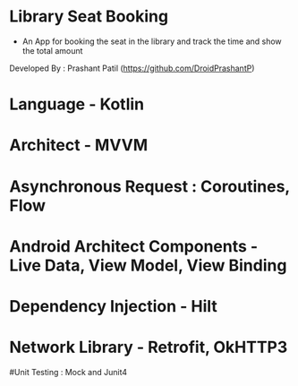 # Library Seat Booking
- An App for booking the seat in the library and track the time and show the total amount

Developed By :  Prashant Patil (https://github.com/DroidPrashantP)

# Language - Kotlin
# Architect - MVVM
# Asynchronous Request : Coroutines, Flow
# Android Architect Components - Live Data, View Model, View Binding
# Dependency Injection - Hilt
# Network Library - Retrofit, OkHTTP3


#Unit Testing :  Mock and Junit4
